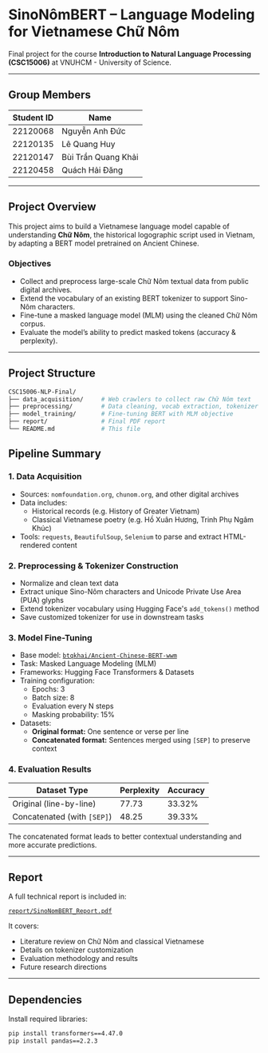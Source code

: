 # SinoNômBERT – Language Modeling for Vietnamese Chữ Nôm

Final project for the course **Introduction to Natural Language Processing (CSC15006)** at VNUHCM - University of Science.

---

## Group Members

| Student ID | Name              |
|------------|-------------------|
| 22120068  | Nguyễn Anh Đức     |
| 22120135  | Lê Quang Huy     |
| 22120147  | Bùi Trần Quang Khải    |
| 22120458  | Quách Hải Đăng     |

---

## Project Overview

This project aims to build a Vietnamese language model capable of understanding **Chữ Nôm**, the historical logographic script used in Vietnam, by adapting a BERT model pretrained on Ancient Chinese.

### Objectives

- Collect and preprocess large-scale Chữ Nôm textual data from public digital archives.
- Extend the vocabulary of an existing BERT tokenizer to support Sino-Nôm characters.
- Fine-tune a masked language model (MLM) using the cleaned Chữ Nôm corpus.
- Evaluate the model’s ability to predict masked tokens (accuracy & perplexity).

---

## Project Structure

```bash
CSC15006-NLP-Final/
├── data_acquisition/     # Web crawlers to collect raw Chữ Nôm text
├── preprocessing/        # Data cleaning, vocab extraction, tokenizer building
├── model_training/       # Fine-tuning BERT with MLM objective
├── report/               # Final PDF report
└── README.md             # This file

```

## Pipeline Summary

### 1. Data Acquisition
- Sources: `nomfoundation.org`, `chunom.org`, and other digital archives
- Data includes:
  - Historical records (e.g. History of Greater Vietnam)
  - Classical Vietnamese poetry (e.g. Hồ Xuân Hương, Trinh Phụ Ngâm Khúc)
- Tools: `requests`, `BeautifulSoup`, `Selenium` to parse and extract HTML-rendered content

### 2. Preprocessing & Tokenizer Construction
- Normalize and clean text data
- Extract unique Sino-Nôm characters and Unicode Private Use Area (PUA) glyphs
- Extend tokenizer vocabulary using Hugging Face's `add_tokens()` method
- Save customized tokenizer for use in downstream tasks

### 3. Model Fine-Tuning
- Base model: [`btqkhai/Ancient-Chinese-BERT-wwm`](https://huggingface.co/btqkhai/Ancient-Chinese-BERT-wwm)
- Task: Masked Language Modeling (MLM)
- Frameworks: Hugging Face Transformers & Datasets
- Training configuration:
  - Epochs: 3
  - Batch size: 8
  - Evaluation every N steps
  - Masking probability: 15%
- Datasets:
  - **Original format:** One sentence or verse per line
  - **Concatenated format:** Sentences merged using `[SEP]` to preserve context

### 4. Evaluation Results

| Dataset Type              | Perplexity | Accuracy |
|---------------------------|------------|----------|
| Original (line-by-line)   | 77.73      | 33.32%   |
| Concatenated (with `[SEP]`) | 48.25      | 39.33%   |

The concatenated format leads to better contextual understanding and more accurate predictions.

---

## Report

A full technical report is included in:

[`report/SinoNomBERT_Report.pdf`](./report/SinoNomBERT_Report.pdf)

It covers:
- Literature review on Chữ Nôm and classical Vietnamese
- Details on tokenizer customization
- Evaluation methodology and results
- Future research directions

---

## Dependencies

Install required libraries:

```bash
pip install transformers==4.47.0
pip install pandas==2.2.3